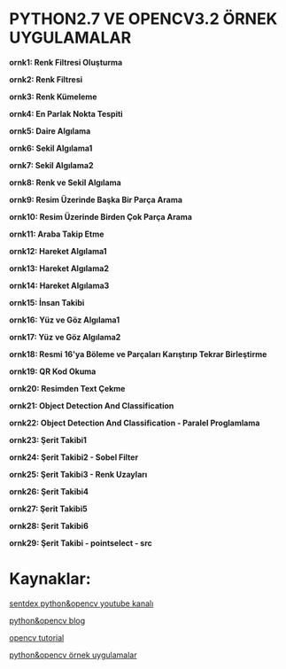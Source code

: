 # PYTHON2.7 VE OPENCV3.2 ÖRNEK UYGULAMALAR


**ornk1: Renk Filtresi Oluşturma**

**ornk2: Renk Filtresi**

**ornk3: Renk Kümeleme**

**ornk4: En Parlak Nokta Tespiti**

**ornk5: Daire Algılama**

**ornk6: Sekil Algılama1**

**ornk7: Sekil Algılama2**

**ornk8: Renk ve Sekil Algılama**

**ornk9: Resim Üzerinde Başka Bir Parça Arama**

**ornk10: Resim Üzerinde Birden Çok Parça Arama**

**ornk11: Araba Takip Etme**

**ornk12: Hareket Algılama1**

**ornk13: Hareket Algılama2**

**ornk14: Hareket Algılama3**

**ornk15: İnsan Takibi**

**ornk16: Yüz ve Göz Algılama1**

**ornk17: Yüz ve Göz Algılama2**

**ornk18: Resmi 16'ya Böleme ve Parçaları Karıştırıp Tekrar Birleştirme**

**ornk19: QR Kod Okuma**

**ornk20: Resimden Text Çekme**

**ornk21: Object Detection And Classification**

**ornk22: Object Detection And Classification - Paralel Proglamlama**

**ornk23: Şerit Takibi1**

**ornk24: Şerit Takibi2 - Sobel Filter**

**ornk25: Şerit Takibi3 - Renk Uzayları**

**ornk26: Şerit Takibi4**

**ornk27: Şerit Takibi5**

**ornk28: Şerit Takibi6**

**ornk29: Şerit Takibi - pointselect - src**

# Kaynaklar:

[sentdex python&opencv youtube kanalı](https://www.youtube.com/watch?v=Z78zbnLlPUA&list=PLQVvvaa0QuDdttJXlLtAJxJetJcqmqlQq)

[python&opencv blog](http://mavienginberk.blogspot.com.tr/search/label/opencv%20python)

[opencv tutorial](https://docs.opencv.org/trunk/d6/d00/tutorial_py_root.html)

[python&opencv örnek uygulamalar](https://www.pyimagesearch.com/)
